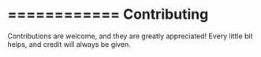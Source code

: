============
Contributing
============

Contributions are welcome, and they are greatly appreciated! Every little bit
helps, and credit will always be given.